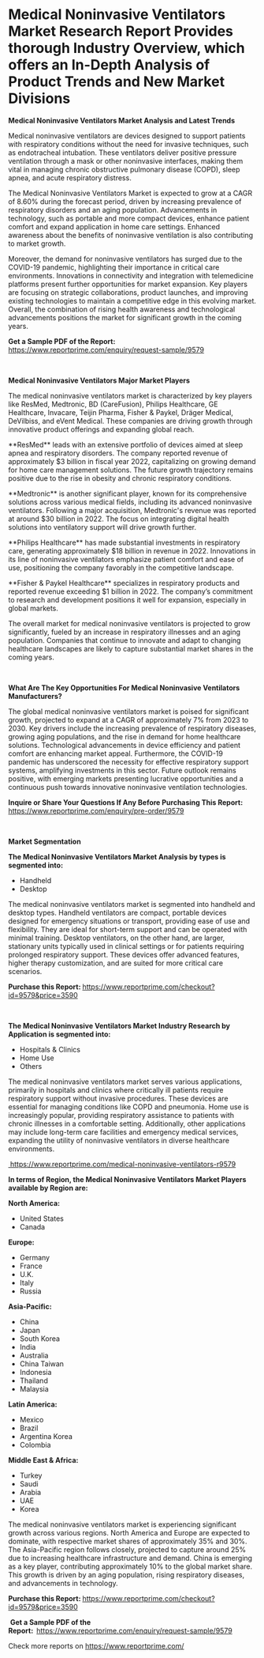<p><h1>Medical Noninvasive Ventilators Market Research Report Provides thorough Industry Overview, which offers an In-Depth Analysis of Product Trends and New Market Divisions</h1></p><p><strong>Medical Noninvasive Ventilators Market Analysis and Latest Trends</strong></p>
<p><p>Medical noninvasive ventilators are devices designed to support patients with respiratory conditions without the need for invasive techniques, such as endotracheal intubation. These ventilators deliver positive pressure ventilation through a mask or other noninvasive interfaces, making them vital in managing chronic obstructive pulmonary disease (COPD), sleep apnea, and acute respiratory distress.</p><p>The Medical Noninvasive Ventilators Market is expected to grow at a CAGR of 8.60% during the forecast period, driven by increasing prevalence of respiratory disorders and an aging population. Advancements in technology, such as portable and more compact devices, enhance patient comfort and expand application in home care settings. Enhanced awareness about the benefits of noninvasive ventilation is also contributing to market growth.</p><p>Moreover, the demand for noninvasive ventilators has surged due to the COVID-19 pandemic, highlighting their importance in critical care environments. Innovations in connectivity and integration with telemedicine platforms present further opportunities for market expansion. Key players are focusing on strategic collaborations, product launches, and improving existing technologies to maintain a competitive edge in this evolving market. Overall, the combination of rising health awareness and technological advancements positions the market for significant growth in the coming years.</p></p>
<p><strong>Get a Sample PDF of the Report:&nbsp;</strong> <a href="https://www.reportprime.com/enquiry/request-sample/9579?utm_campaign=2279&utm_medium=2&utm_source=Github&utm_content=ia&utm_term=20032025&utm_id=medical-noninvasive-ventilators">https://www.reportprime.com/enquiry/request-sample/9579</a></p>
<p>&nbsp;</p>
<p><strong>Medical Noninvasive Ventilators Major Market Players</strong></p>
<p><p>The medical noninvasive ventilators market is characterized by key players like ResMed, Medtronic, BD (CareFusion), Philips Healthcare, GE Healthcare, Invacare, Teijin Pharma, Fisher & Paykel, Dräger Medical, DeVilbiss, and eVent Medical. These companies are driving growth through innovative product offerings and expanding global reach.</p><p>**ResMed** leads with an extensive portfolio of devices aimed at sleep apnea and respiratory disorders. The company reported revenue of approximately $3 billion in fiscal year 2022, capitalizing on growing demand for home care management solutions. The future growth trajectory remains positive due to the rise in obesity and chronic respiratory conditions.</p><p>**Medtronic** is another significant player, known for its comprehensive solutions across various medical fields, including its advanced noninvasive ventilators. Following a major acquisition, Medtronic's revenue was reported at around $30 billion in 2022. The focus on integrating digital health solutions into ventilatory support will drive growth further.</p><p>**Philips Healthcare** has made substantial investments in respiratory care, generating approximately $18 billion in revenue in 2022. Innovations in its line of noninvasive ventilators emphasize patient comfort and ease of use, positioning the company favorably in the competitive landscape.</p><p>**Fisher & Paykel Healthcare** specializes in respiratory products and reported revenue exceeding $1 billion in 2022. The company’s commitment to research and development positions it well for expansion, especially in global markets.</p><p>The overall market for medical noninvasive ventilators is projected to grow significantly, fueled by an increase in respiratory illnesses and an aging population. Companies that continue to innovate and adapt to changing healthcare landscapes are likely to capture substantial market shares in the coming years.</p></p>
<p>&nbsp;</p>
<p><strong>What Are The Key Opportunities For Medical Noninvasive Ventilators Manufacturers?</strong></p>
<p><p>The global medical noninvasive ventilators market is poised for significant growth, projected to expand at a CAGR of approximately 7% from 2023 to 2030. Key drivers include the increasing prevalence of respiratory diseases, growing aging populations, and the rise in demand for home healthcare solutions. Technological advancements in device efficiency and patient comfort are enhancing market appeal. Furthermore, the COVID-19 pandemic has underscored the necessity for effective respiratory support systems, amplifying investments in this sector. Future outlook remains positive, with emerging markets presenting lucrative opportunities and a continuous push towards innovative noninvasive ventilation technologies.</p></p>
<p><strong>Inquire or Share Your Questions If Any Before Purchasing This Report:</strong> <a href="https://www.reportprime.com/enquiry/pre-order/9579?utm_campaign=2279&utm_medium=2&utm_source=Github&utm_content=ia&utm_term=20032025&utm_id=medical-noninvasive-ventilators">https://www.reportprime.com/enquiry/pre-order/9579</a></p>
<p>&nbsp;</p>
<p><strong>Market Segmentation</strong></p>
<p><strong>The Medical Noninvasive Ventilators Market Analysis by types is segmented into:</strong></p>
<p><ul><li>Handheld</li><li>Desktop</li></ul></p>
<p><p>The medical noninvasive ventilators market is segmented into handheld and desktop types. Handheld ventilators are compact, portable devices designed for emergency situations or transport, providing ease of use and flexibility. They are ideal for short-term support and can be operated with minimal training. Desktop ventilators, on the other hand, are larger, stationary units typically used in clinical settings or for patients requiring prolonged respiratory support. These devices offer advanced features, higher therapy customization, and are suited for more critical care scenarios.</p></p>
<p><strong>Purchase this Report:&nbsp;</strong><a href="https://www.reportprime.com/checkout?id=9579&price=3590&utm_campaign=2279&utm_medium=2&utm_source=Github&utm_content=ia&utm_term=20032025&utm_id=medical-noninvasive-ventilators">https://www.reportprime.com/checkout?id=9579&price=3590</a></p>
<p>&nbsp;</p>
<p><strong>The Medical Noninvasive Ventilators Market Industry Research by Application is segmented into:</strong></p>
<p><ul><li>Hospitals & Clinics</li><li>Home Use</li><li>Others</li></ul></p>
<p><p>The medical noninvasive ventilators market serves various applications, primarily in hospitals and clinics where critically ill patients require respiratory support without invasive procedures. These devices are essential for managing conditions like COPD and pneumonia. Home use is increasingly popular, providing respiratory assistance to patients with chronic illnesses in a comfortable setting. Additionally, other applications may include long-term care facilities and emergency medical services, expanding the utility of noninvasive ventilators in diverse healthcare environments.</p></p>
<p><a href="https://www.reportprime.com/medical-noninvasive-ventilators-r9579?utm_campaign=2279&utm_medium=2&utm_source=Github&utm_content=ia&utm_term=20032025&utm_id=medical-noninvasive-ventilators">&nbsp;https://www.reportprime.com/medical-noninvasive-ventilators-r9579</a></p>
<p><strong>In terms of Region, the Medical Noninvasive Ventilators Market Players available by Region are:</strong></p>
<p>
    <p> <strong> North America: </strong>
        <ul>
            <li>United States</li>
            <li>Canada</li>
        </ul>
        </p> 
    <p> <strong> Europe: </strong>
        <ul>
            <li>Germany</li>
            <li>France</li>
            <li>U.K.</li>
            <li>Italy</li>
            <li>Russia</li>
        </ul>
        </p> 
    <p> <strong> Asia-Pacific: </strong>
        <ul>
            <li>China</li>
            <li>Japan</li>
            <li>South Korea</li>
            <li>India</li>
            <li>Australia</li>
            <li>China Taiwan</li>
            <li>Indonesia</li>
            <li>Thailand</li>
            <li>Malaysia</li>
        </ul>
        </p> 
    <p> <strong> Latin America: </strong>
        <ul>
            <li>Mexico</li>
            <li>Brazil</li>
            <li>Argentina Korea</li>
            <li>Colombia</li>
        </ul>
        </p> 
    <p> <strong> Middle East & Africa: </strong>
        <ul>
            <li>Turkey</li>
            <li>Saudi</li>
            <li>Arabia</li>
            <li>UAE</li>
            <li>Korea</li>
        </ul>
    </p>
    </p>
<p><p>The medical noninvasive ventilators market is experiencing significant growth across various regions. North America and Europe are expected to dominate, with respective market shares of approximately 35% and 30%. The Asia-Pacific region follows closely, projected to capture around 25% due to increasing healthcare infrastructure and demand. China is emerging as a key player, contributing approximately 10% to the global market share. This growth is driven by an aging population, rising respiratory diseases, and advancements in technology.</p></p>
<p><strong>Purchase this Report: </strong><a href="https://www.reportprime.com/checkout?id=9579&price=3590&utm_campaign=2279&utm_medium=2&utm_source=Github&utm_content=ia&utm_term=20032025&utm_id=medical-noninvasive-ventilators">https://www.reportprime.com/checkout?id=9579&price=3590</a></p>
<p>&nbsp;<strong>Get a Sample PDF of the Report:&nbsp;&nbsp;</strong><a href="https://www.reportprime.com/enquiry/request-sample/9579?utm_campaign=2279&utm_medium=2&utm_source=Github&utm_content=ia&utm_term=20032025&utm_id=medical-noninvasive-ventilators">https://www.reportprime.com/enquiry/request-sample/9579</a></p>
<p><strong></strong></p>
<p>Check more reports on <a href="https://www.reportprime.com/?utm_campaign=2279&utm_medium=2&utm_source=Github&utm_content=ia&utm_term=20032025&utm_id=medical-noninvasive-ventilators">https://www.reportprime.com/</a></p>